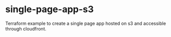 # single-page-app-s3
Terraform example to create a single page app hosted on s3 and accessible through cloudfront.
